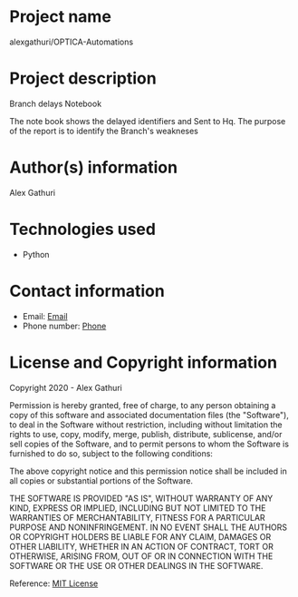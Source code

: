 # Project name
alexgathuri/OPTICA-Automations


# Project description
Branch delays Notebook

The note book shows the delayed identifiers and Sent to Hq.
The purpose of the report is to identify the Branch's weakneses

# Author(s) information
Alex Gathuri



# Technologies used

* Python



# Contact information
* Email: [Email](mailto:gathurialex4@gmail.com)
* Phone number: [Phone](tel:+254715488707)

# License and Copyright information

Copyright 2020 - Alex Gathuri

Permission is hereby granted, free of charge, to any person obtaining a copy of this software and associated documentation files (the "Software"), to deal in the Software without restriction, including without limitation the rights to use, copy, modify, merge, publish, distribute, sublicense, and/or sell copies of the Software, and to permit persons to whom the Software is furnished to do so, subject to the following conditions:

The above copyright notice and this permission notice shall be included in all copies or substantial portions of the Software.

THE SOFTWARE IS PROVIDED "AS IS", WITHOUT WARRANTY OF ANY KIND, EXPRESS OR IMPLIED, INCLUDING BUT NOT LIMITED TO THE WARRANTIES OF MERCHANTABILITY, FITNESS FOR A PARTICULAR PURPOSE AND NONINFRINGEMENT. IN NO EVENT SHALL THE AUTHORS OR COPYRIGHT HOLDERS BE LIABLE FOR ANY CLAIM, DAMAGES OR OTHER LIABILITY, WHETHER IN AN ACTION OF CONTRACT, TORT OR OTHERWISE, ARISING FROM, OUT OF OR IN CONNECTION WITH THE SOFTWARE OR THE USE OR OTHER DEALINGS IN THE SOFTWARE.

Reference: [MIT License](https://opensource.org/licenses/MIT)

